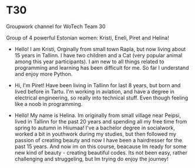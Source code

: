 # T30
Groupwork channel for WoTech Team 30

Group of 4 powerful Estonian women: Kristi, Eneli, Piret and Helina!

- Hello! I am Kristi, Orginally from small town Rapla, but now living about 15 years in Tallinn. I have two children and a Cat (very popular animal among this year participants). I am new to all things related to programming and learning has been difficult for me. So far I understand and enjoy more Python. 

- Hi, I'm Piret! Have been living in Tallinn for last 8 years, but born and lived before in Tartu. I'm working in aviation, and have a degree in electrical engineering, so really into technical stuff. Even though feeling like a noob in programming.

- Hello! My name is Helina. Im originally from small village near Peipsi, lived in Tallinn for the past 20 years and spending all my free time from spring to autumn in Hiiumaa! I've a bachelor degree in socialwork, worked a bit in youthwork during my studies, but then followed my passion of creating beauty and now I have been a hairdresser for the past 15 years. And now im on this course, beacause Im ready for some new kind of beauty - creating beautiful codes. Its not been easy, rather challenging and struggeling, but Im trying do enjoy the journey!
